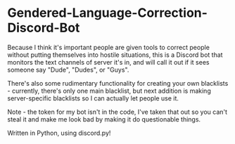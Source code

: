 # Gendered-Language-Correction-Discord-Bot

Because I think it's important people are given tools to correct people without putting themselves into hostile situations, this is a Discord bot that monitors the text channels of server it's in, and will call it out if it sees someone say "Dude", "Dudes", or "Guys".

There's also some rudimentary functionality for creating your own blacklists - currently, there's only one main blacklist, but next addition is making server-specific blacklists so I can actually let people use it.

Note - the token for my bot isn't in the code, I've taken that out so you can't steal it and make me look bad by making it do questionable things.

Written in Python, using discord.py!
